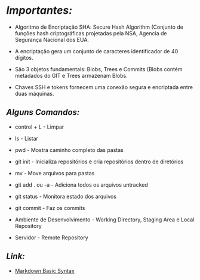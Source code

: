 # _Importantes:_

- Algoritmo de Encriptação SHA: Secure Hash Algorithm (Conjunto de funções hash criptográficas projetadas pela NSA, Agencia de Segurança Nacional dos EUA.
- A encriptação gera um conjunto de caracteres identificador de 40 dígitos. 

- São 3 objetos fundamentais: Blobs, Trees e Commits (Blobs contém metadados do GIT e Trees armazenam Blobs.

- Chaves SSH e tokens fornecem uma conexão segura e encriptada entre duas máquinas.

## _Alguns Comandos:_

- control + L - Limpar
- ls - Listar
- pwd - Mostra caminho completo das pastas
- git init - Inicializa repositórios e cria repositórios dentro de diretórios
- mv - Move arquivos para pastas
- git add . ou -a - Adiciona todos os arquivos untracked
- git status - Monitora estado dos arquivos
- git commit - Faz os commits

- Ambiente de Desenvolvimento - Working Directory, Staging Area e Local Repository
- Servidor - Remote Repository

## _Link:_

- [Markdown Basic Syntax](https://www.markdownguide.org/basic-syntax/)